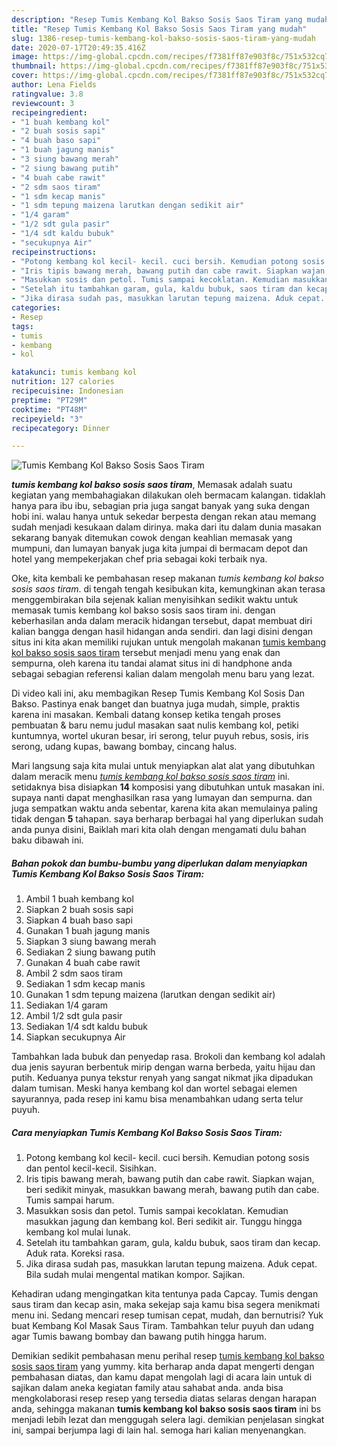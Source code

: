 ```yaml
---
description: "Resep Tumis Kembang Kol Bakso Sosis Saos Tiram yang mudah"
title: "Resep Tumis Kembang Kol Bakso Sosis Saos Tiram yang mudah"
slug: 1386-resep-tumis-kembang-kol-bakso-sosis-saos-tiram-yang-mudah
date: 2020-07-17T20:49:35.416Z
image: https://img-global.cpcdn.com/recipes/f7381ff87e903f8c/751x532cq70/tumis-kembang-kol-bakso-sosis-saos-tiram-foto-resep-utama.jpg
thumbnail: https://img-global.cpcdn.com/recipes/f7381ff87e903f8c/751x532cq70/tumis-kembang-kol-bakso-sosis-saos-tiram-foto-resep-utama.jpg
cover: https://img-global.cpcdn.com/recipes/f7381ff87e903f8c/751x532cq70/tumis-kembang-kol-bakso-sosis-saos-tiram-foto-resep-utama.jpg
author: Lena Fields
ratingvalue: 3.8
reviewcount: 3
recipeingredient:
- "1 buah kembang kol"
- "2 buah sosis sapi"
- "4 buah baso sapi"
- "1 buah jagung manis"
- "3 siung bawang merah"
- "2 siung bawang putih"
- "4 buah cabe rawit"
- "2 sdm saos tiram"
- "1 sdm kecap manis"
- "1 sdm tepung maizena larutkan dengan sedikit air"
- "1/4 garam"
- "1/2 sdt gula pasir"
- "1/4 sdt kaldu bubuk"
- "secukupnya Air"
recipeinstructions:
- "Potong kembang kol kecil- kecil. cuci bersih. Kemudian potong sosis dan pentol kecil-kecil. Sisihkan."
- "Iris tipis bawang merah, bawang putih dan cabe rawit. Siapkan wajan, beri sedikit minyak, masukkan bawang merah, bawang putih dan cabe. Tumis sampai harum."
- "Masukkan sosis dan petol. Tumis sampai kecoklatan. Kemudian masukkan jagung dan kembang kol. Beri sedikit air. Tunggu hingga kembang kol mulai lunak."
- "Setelah itu tambahkan garam, gula, kaldu bubuk, saos tiram dan kecap. Aduk rata. Koreksi rasa."
- "Jika dirasa sudah pas, masukkan larutan tepung maizena. Aduk cepat. Bila sudah mulai mengental matikan kompor. Sajikan."
categories:
- Resep
tags:
- tumis
- kembang
- kol

katakunci: tumis kembang kol 
nutrition: 127 calories
recipecuisine: Indonesian
preptime: "PT29M"
cooktime: "PT48M"
recipeyield: "3"
recipecategory: Dinner

---
```



![Tumis Kembang Kol Bakso Sosis Saos Tiram](https://img-global.cpcdn.com/recipes/f7381ff87e903f8c/751x532cq70/tumis-kembang-kol-bakso-sosis-saos-tiram-foto-resep-utama.jpg)

<b><i>tumis kembang kol bakso sosis saos tiram</i></b>, Memasak adalah suatu kegiatan yang membahagiakan dilakukan oleh bermacam kalangan. tidaklah hanya para ibu ibu, sebagian pria juga sangat banyak yang suka dengan hobi ini. walau hanya untuk sekedar berpesta dengan rekan atau memang sudah menjadi kesukaan dalam dirinya. maka dari itu dalam dunia masakan sekarang banyak ditemukan cowok dengan keahlian memasak yang mumpuni, dan lumayan banyak juga kita jumpai di bermacam depot dan hotel yang mempekerjakan chef pria sebagai koki terbaik nya.

Oke, kita kembali ke pembahasan resep makanan <i>tumis kembang kol bakso sosis saos tiram</i>. di tengah tengah kesibukan kita, kemungkinan akan terasa menggembirakan bila sejenak kalian menyisihkan sedikit waktu untuk memasak tumis kembang kol bakso sosis saos tiram ini. dengan keberhasilan anda dalam meracik hidangan tersebut, dapat membuat diri kalian bangga dengan hasil hidangan anda sendiri. dan lagi disini dengan situs ini kita akan memiliki rujukan untuk mengolah makanan <u>tumis kembang kol bakso sosis saos tiram</u> tersebut menjadi menu yang enak dan sempurna, oleh karena itu tandai alamat situs ini di handphone anda sebagai sebagian referensi kalian dalam mengolah menu baru yang lezat.

Di video kali ini, aku membagikan Resep Tumis Kembang Kol Sosis Dan Bakso. Pastinya enak banget dan buatnya juga mudah, simple, praktis karena ini masakan. Kembali datang konsep ketika tengah proses pembuatan &amp; baru nemu judul masakan saat nulis kembang kol, petiki kuntumnya, wortel ukuran besar, iri serong, telur puyuh rebus, sosis, iris serong, udang kupas, bawang bombay, cincang halus.


Mari langsung saja kita mulai untuk menyiapkan alat alat yang dibutuhkan dalam meracik menu <u><i>tumis kembang kol bakso sosis saos tiram</i></u> ini. setidaknya bisa disiapkan <b>14</b> komposisi yang dibutuhkan untuk masakan ini. supaya nanti dapat menghasilkan rasa yang lumayan dan sempurna. dan juga sempatkan waktu anda sebentar, karena kita akan memulainya paling tidak dengan <b>5</b> tahapan. saya berharap berbagai hal yang diperlukan sudah anda punya disini, Baiklah mari kita olah dengan mengamati dulu bahan baku dibawah ini.

<!--inarticleads1-->

##### Bahan pokok dan bumbu-bumbu yang diperlukan dalam menyiapkan Tumis Kembang Kol Bakso Sosis Saos Tiram:

1. Ambil 1 buah kembang kol
1. Siapkan 2 buah sosis sapi
1. Siapkan 4 buah baso sapi
1. Gunakan 1 buah jagung manis
1. Siapkan 3 siung bawang merah
1. Sediakan 2 siung bawang putih
1. Gunakan 4 buah cabe rawit
1. Ambil 2 sdm saos tiram
1. Sediakan 1 sdm kecap manis
1. Gunakan 1 sdm tepung maizena (larutkan dengan sedikit air)
1. Sediakan 1/4 garam
1. Ambil 1/2 sdt gula pasir
1. Sediakan 1/4 sdt kaldu bubuk
1. Siapkan secukupnya Air


Tambahkan lada bubuk dan penyedap rasa. Brokoli dan kembang kol adalah dua jenis sayuran berbentuk mirip dengan warna berbeda, yaitu hijau dan putih. Keduanya punya tekstur renyah yang sangat nikmat jika dipadukan dalam tumisan. Meski hanya kembang kol dan wortel sebagai elemen sayurannya, pada resep ini kamu bisa menambahkan udang serta telur puyuh. 

<!--inarticleads2-->

##### Cara menyiapkan Tumis Kembang Kol Bakso Sosis Saos Tiram:

1. Potong kembang kol kecil- kecil. cuci bersih. Kemudian potong sosis dan pentol kecil-kecil. Sisihkan.
1. Iris tipis bawang merah, bawang putih dan cabe rawit. Siapkan wajan, beri sedikit minyak, masukkan bawang merah, bawang putih dan cabe. Tumis sampai harum.
1. Masukkan sosis dan petol. Tumis sampai kecoklatan. Kemudian masukkan jagung dan kembang kol. Beri sedikit air. Tunggu hingga kembang kol mulai lunak.
1. Setelah itu tambahkan garam, gula, kaldu bubuk, saos tiram dan kecap. Aduk rata. Koreksi rasa.
1. Jika dirasa sudah pas, masukkan larutan tepung maizena. Aduk cepat. Bila sudah mulai mengental matikan kompor. Sajikan.


Kehadiran udang mengingatkan kita tentunya pada Capcay. Tumis dengan saus tiram dan kecap asin, maka sekejap saja kamu bisa segera menikmati menu ini. Sedang mencari resep tumisan cepat, mudah, dan bernutrisi? Yuk buat Kembang Kol Masak Saus Tiram. Tambahkan telur puyuh dan udang agar Tumis bawang bombay dan bawang putih hingga harum. 

Demikian sedikit pembahasan menu perihal resep <u>tumis kembang kol bakso sosis saos tiram</u> yang yummy. kita berharap anda dapat mengerti dengan pembahasan diatas, dan kamu dapat mengolah lagi di acara lain untuk di sajikan dalam aneka kegiatan family atau sahabat anda. anda bisa mengkolaborasi resep resep yang tersedia diatas selaras dengan harapan anda, sehingga makanan <b>tumis kembang kol bakso sosis saos tiram</b> ini bs menjadi lebih lezat dan menggugah selera lagi. demikian penjelasan singkat ini, sampai berjumpa lagi di lain hal. semoga hari kalian menyenangkan.
